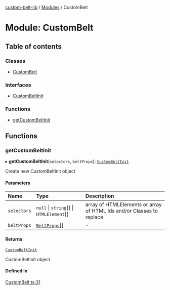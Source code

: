 [custom-belt-lib](../README.md) / [Modules](../modules.md) / CustomBelt

# Module: CustomBelt

## Table of contents

### Classes

- [CustomBelt](../classes/CustomBelt.CustomBelt.md)

### Interfaces

- [CustomBeltInit](../interfaces/CustomBelt.CustomBeltInit.md)

### Functions

- [getCustomBeltInit](CustomBelt.md#getcustombeltinit)

## Functions

### getCustomBeltInit

▸ **getCustomBeltInit**(`selectors`, `beltProps`): [`CustomBeltInit`](../interfaces/CustomBelt.CustomBeltInit.md)

Create new CustomBeltInit object

#### Parameters

| Name | Type | Description |
| :------ | :------ | :------ |
| `selectors` | ``null`` \| `string`[] \| `HTMLElement`[] | array of HTMLElements or array of HTML Ids and/or Classes to replace |
| `beltProps` | [`BeltProps`](../interfaces/Belt.BeltProps.md)[] | - |

#### Returns

[`CustomBeltInit`](../interfaces/CustomBelt.CustomBeltInit.md)

CustomBeltInit object

#### Defined in

[CustomBelt.ts:31](https://github.com/jeffholst/custom-belt/blob/f2fe97c/packages/custom-belt-lib/src/CustomBelt.ts#L31)
